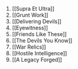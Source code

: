 1. [[Supra Et Ultra]]
2. [[Grunt Work]]
3. [[Delivering Devils]]
4. [[Eyewitness]]
5. [[Friends Like These]]
6. [[The Devils You Know]]
7. [[War Relics]]
8. [[Hostile Intelligence]]
9. [[A Legacy Forged]] 